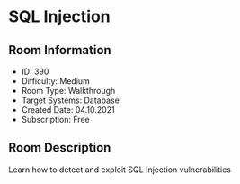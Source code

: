 ﻿# SQL Injection

## Room Information
- ID: 390
- Difficulty: Medium
- Room Type: Walkthrough
- Target Systems: Database
- Created Date: 04.10.2021
- Subscription: Free

## Room Description
Learn how to detect and exploit SQL Injection vulnerabilities
